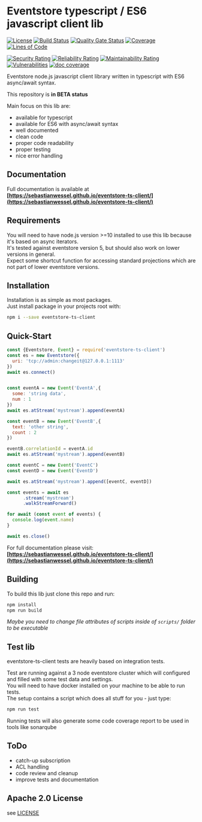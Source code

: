 # Eventstore typescript / ES6 javascript client lib

[![License](https://img.shields.io/badge/License-Apache%202.0-blue.svg)](https://opensource.org/licenses/Apache-2.0)
[![Build Status](https://travis-ci.com/sebastianwessel/eventstore-ts-client.svg?branch=master)](https://travis-ci.com/sebastianwessel/eventstore-ts-client)
[![Quality Gate Status](https://sonarcloud.io/api/project_badges/measure?project=sebastianwessel_eventstore-ts-client&metric=alert_status)](https://sonarcloud.io/dashboard?id=sebastianwessel_eventstore-ts-client)
[![Coverage](https://sonarcloud.io/api/project_badges/measure?project=sebastianwessel_eventstore-ts-client&metric=coverage)](https://sonarcloud.io/dashboard?id=sebastianwessel_eventstore-ts-client)
[![Lines of Code](https://sonarcloud.io/api/project_badges/measure?project=sebastianwessel_eventstore-ts-client&metric=ncloc)](https://sonarcloud.io/dashboard?id=sebastianwessel_eventstore-ts-client)

[![Security Rating](https://sonarcloud.io/api/project_badges/measure?project=sebastianwessel_eventstore-ts-client&metric=security_rating)](https://sonarcloud.io/dashboard?id=sebastianwessel_eventstore-ts-client)
[![Reliability Rating](https://sonarcloud.io/api/project_badges/measure?project=sebastianwessel_eventstore-ts-client&metric=reliability_rating)](https://sonarcloud.io/dashboard?id=sebastianwessel_eventstore-ts-client)
[![Maintainability Rating](https://sonarcloud.io/api/project_badges/measure?project=sebastianwessel_eventstore-ts-client&metric=sqale_rating)](https://sonarcloud.io/dashboard?id=sebastianwessel_eventstore-ts-client)
[![Vulnerabilities](https://sonarcloud.io/api/project_badges/measure?project=sebastianwessel_eventstore-ts-client&metric=vulnerabilities)](https://sonarcloud.io/dashboard?id=sebastianwessel_eventstore-ts-client)
[![doc coverage](https://sebastianwessel.github.io/eventstore-ts-client/badge.svg)](https://sebastianwessel.github.io/eventstore-ts-client)

Eventstore node.js javascript client library written in typescript with ES6 async/await syntax.

This repository is **in BETA status**

Main focus on this lib are:

- available for typescript
- available for ES6 with async/await syntax
- well documented
- clean code
- proper code readability
- proper testing
- nice error handling

## Documentation

Full documentation is available at **[https://sebastianwessel.github.io/eventstore-ts-client/](https://sebastianwessel.github.io/eventstore-ts-client/)**

## Requirements

You will need to have node.js version >=10 installed to use this lib because it's based on async iterators.  
It's tested against eventstore version 5, but should also work on lower versions in general.  
Expect some shortcut function for accessing standard projections which are not part of lower eventstore versions.

## Installation

Installation is as simple as most packages.  
Just install package in your projects root with:

```bash
npm i --save eventstore-ts-client
```

## Quick-Start

```javascript
const {Eventstore, Event} = require('eventstore-ts-client')
const es = new Eventstore({
  uri: 'tcp://admin:changeit@127.0.0.1:1113'
})
await es.connect()


const eventA = new Event('EventA',{
  some: 'string data',
  num : 1
})
await es.atStream('mystream').append(eventA)

const eventB = new Event('EventB',{
  text: 'other string',
  count : 2
})

eventB.correlationId = eventA.id
await es.atStream('mystream').append(eventB)

const eventC = new Event('EventC')
const eventD = new Event('EventD')

await es.atStream('mystream').append([eventC, eventD])

const events = await es
      .stream('mystream')
      .walkStreamForward()

for await (const event of events) {
  console.log(event.name)
}

await es.close()
```

For full documentation please visit:
**[https://sebastianwessel.github.io/eventstore-ts-client/](https://sebastianwessel.github.io/eventstore-ts-client/)**

## Building

To build this lib just clone this repo and run:

```bash
npm install
npm run build
```

*Maybe you need to change file attributes of scripts inside of `scripts/` folder to be executable*

## Test lib

eventstore-ts-client tests are heavily based on integration tests.

Test are running against a 3 node eventstore cluster which will configured and filled with some test data and settings.  
You will need to have docker installed on your machine to be able to run tests.  
The setup contains a script which does all stuff for you - just type:

```bash
npm run test
```

Running tests will also generate some code coverage report to be used in tools like sonarqube

## ToDo

- catch-up subscription
- ACL handling
- code review and cleanup
- improve tests and documentation

## Apache 2.0 License

see [LICENSE](LICENSE)